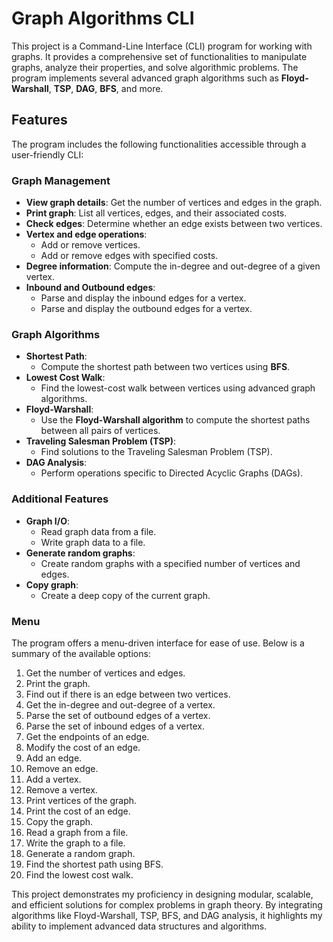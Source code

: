 # Graph Algorithms CLI

This project is a Command-Line Interface (CLI) program for working with graphs. It provides a comprehensive set of functionalities to manipulate graphs, analyze their properties, and solve algorithmic problems. The program implements several advanced graph algorithms such as **Floyd-Warshall**, **TSP**, **DAG**, **BFS**, and more. 

## Features

The program includes the following functionalities accessible through a user-friendly CLI:

### Graph Management
- **View graph details**: Get the number of vertices and edges in the graph.
- **Print graph**: List all vertices, edges, and their associated costs.
- **Check edges**: Determine whether an edge exists between two vertices.
- **Vertex and edge operations**:
  - Add or remove vertices.
  - Add or remove edges with specified costs.
- **Degree information**: Compute the in-degree and out-degree of a given vertex.
- **Inbound and Outbound edges**:
  - Parse and display the inbound edges for a vertex.
  - Parse and display the outbound edges for a vertex.

### Graph Algorithms
- **Shortest Path**:
  - Compute the shortest path between two vertices using **BFS**.
- **Lowest Cost Walk**:
  - Find the lowest-cost walk between vertices using advanced graph algorithms.
- **Floyd-Warshall**:
  - Use the **Floyd-Warshall algorithm** to compute the shortest paths between all pairs of vertices.
- **Traveling Salesman Problem (TSP)**:
  - Find solutions to the Traveling Salesman Problem (TSP).
- **DAG Analysis**:
  - Perform operations specific to Directed Acyclic Graphs (DAGs).

### Additional Features
- **Graph I/O**:
  - Read graph data from a file.
  - Write graph data to a file.
- **Generate random graphs**:
  - Create random graphs with a specified number of vertices and edges.
- **Copy graph**:
  - Create a deep copy of the current graph.

### Menu
The program offers a menu-driven interface for ease of use. Below is a summary of the available options:
1. Get the number of vertices and edges.
2. Print the graph.
3. Find out if there is an edge between two vertices.
4. Get the in-degree and out-degree of a vertex.
5. Parse the set of outbound edges of a vertex.
6. Parse the set of inbound edges of a vertex.
7. Get the endpoints of an edge.
8. Modify the cost of an edge.
9. Add an edge.
10. Remove an edge.
11. Add a vertex.
12. Remove a vertex.
13. Print vertices of the graph.
14. Print the cost of an edge.
15. Copy the graph.
16. Read a graph from a file.
17. Write the graph to a file.
18. Generate a random graph.
20. Find the shortest path using BFS.
21. Find the lowest cost walk.

This project demonstrates my proficiency in designing modular, scalable, and efficient solutions for complex problems in graph theory. By integrating algorithms like Floyd-Warshall, TSP, BFS, and DAG analysis, it highlights my ability to implement advanced data structures and algorithms.
